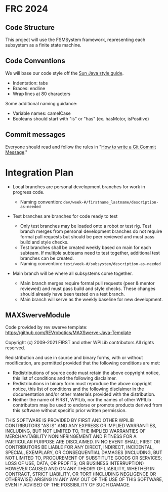 # FRC 2024

## Code Structure
This project will use the FSMSystem framework, representing each subsystem as a finite state machine.

## Code Conventions
We will base our code style off the [Sun Java style guide](https://www.oracle.com/technetwork/java/codeconventions-150003.pdf).
 * Indentation: tabs
 * Braces: endline
 * Wrap lines at 80 characters

Some additional naming guidance:
 * Variable names: camelCase
 * Booleans should start with "is" or "has" (ex. hasMotor, isPositive)

## Commit messages
Everyone should read and follow the rules in "[How to write a Git Commit Message](https://chris.beams.io/posts/git-commit/)."

# Integration Plan
- Local branches are personal development branches for work in progress code.
	- Naming convention: `dev/week-#/firstname_lastname/description-as-needed`

- Test branches are branches for code ready to test
	- Only test branches may be loaded onto a robot or test rig. Test branch merges from personal development branches do not require formal pull requests but should be peer reviewed and must pass build and style checks.
	- Test branches shall be created weekly based on main for each subteam. If multiple subteams need to test together, additional test branches can be created.
	- Naming convention: `test/week-#/subsystem/description-as-needed`

- Main branch will be where all subsystems come together.
	- Main branch merges require formal pull requests (peer & mentor reviewed) and must pass build and style checks. These changes should already have been tested on a test branch.
	- Main branch will serve as the weekly baseline for new development.

## MAXSwerveModule
Code provided by rev swerve template: https://github.com/REVrobotics/MAXSwerve-Java-Template

Copyright (c) 2009-2021 FIRST and other WPILib contributors
All rights reserved.

Redistribution and use in source and binary forms, with or without
modification, are permitted provided that the following conditions are met:
   * Redistributions of source code must retain the above copyright
     notice, this list of conditions and the following disclaimer.
   * Redistributions in binary form must reproduce the above copyright
     notice, this list of conditions and the following disclaimer in the
     documentation and/or other materials provided with the distribution.
   * Neither the name of FIRST, WPILib, nor the names of other WPILib
     contributors may be used to endorse or promote products derived from
     this software without specific prior written permission.

THIS SOFTWARE IS PROVIDED BY FIRST AND OTHER WPILIB CONTRIBUTORS "AS IS" AND
ANY EXPRESS OR IMPLIED WARRANTIES, INCLUDING, BUT NOT LIMITED TO, THE IMPLIED
WARRANTIES OF MERCHANTABILITY NONINFRINGEMENT AND FITNESS FOR A PARTICULAR
PURPOSE ARE DISCLAIMED. IN NO EVENT SHALL FIRST OR CONTRIBUTORS BE LIABLE FOR
ANY DIRECT, INDIRECT, INCIDENTAL, SPECIAL, EXEMPLARY, OR CONSEQUENTIAL DAMAGES
(INCLUDING, BUT NOT LIMITED TO, PROCUREMENT OF SUBSTITUTE GOODS OR SERVICES;
LOSS OF USE, DATA, OR PROFITS; OR BUSINESS INTERRUPTION) HOWEVER CAUSED AND
ON ANY THEORY OF LIABILITY, WHETHER IN CONTRACT, STRICT LIABILITY, OR TORT
(INCLUDING NEGLIGENCE OR OTHERWISE) ARISING IN ANY WAY OUT OF THE USE OF THIS
SOFTWARE, EVEN IF ADVISED OF THE POSSIBILITY OF SUCH DAMAGE.
